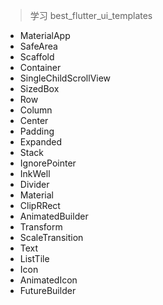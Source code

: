 > 学习 best_flutter_ui_templates

- MaterialApp
- SafeArea
- Scaffold
- Container
- SingleChildScrollView
- SizedBox
- Row
- Column
- Center
- Padding
- Expanded
- Stack
- IgnorePointer
- InkWell
- Divider
- Material
- ClipRRect
- AnimatedBuilder
- Transform
- ScaleTransition
- Text
- ListTile
- Icon
- AnimatedIcon
- FutureBuilder